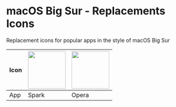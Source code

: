 # macOS Big Sur - Replacements Icons
Replacement icons for popular apps in the style of macOS Big Sur

Icon | <img src="https://github.com/elrumo/macOS-Big-Sur-icons-replacements/blob/master/icons/png/Spark.png?raw=true" width="100">| <img src="https://github.com/elrumo/macOS-Big-Sur-icons-replacements/blob/master/icons/png/Opera.png?raw=true)" width="100">
--- | --- | --- |
App | Spark | Opera 
